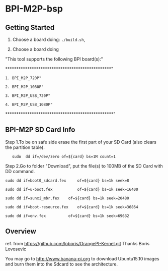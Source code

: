 # BPI-M2P-bsp

Getting Started
---------------

1. Choose a board doing:
   `./build.sh`,

2. Choose a board doing

"This tool supports the following BPI board(s):"

************************************************"

	1. BPI_M2P_720P"

	2. BPI_M2P_1080P"
	
	3. BPI_M2P_USB_720P"
	
	4. BPI_M2P_USB_1080P"
	
*************************************************"


BPI-M2P SD Card Info
--------------------

Step 1.To be on safe side erase the first part of your SD Card (also clears the partition table).


       sudo  dd if=/dev/zero of=${card} bs=1M count=1

Step 2.Go to folder "Download", put the file(s) to 100MB of the SD Card with DD command.



	sudo dd if=boot0_sdcard.fex     of=${card} bs=1k seek=8

	sudo dd if=u-boot.fex 	        of=${card} bs=1k seek=16400

	sudo dd if=sunxi_mbr.fex    of=${card} bs=1k seek=20480

	sudo dd if=boot-resource.fex    of=${card} bs=1k seek=36864

	sudo dd if=env.fex          of=${card} bs=1k seek=69632
	

Overview
--------

ref. from https://github.com/loboris/OrangePI-Kernel.git
Thanks Boris Lovosevic

You may go to http://www.banana-pi.org to download Ubuntu15.10 images and burn them into the Sdcard to see the architecture.





